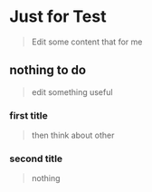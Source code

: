 # Just for Test
> Edit some content that for me

## nothing to do

> edit something useful

### first title

> then think about other

### second title

> nothing
